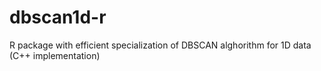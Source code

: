 # dbscan1d-r
R package with efficient specialization of DBSCAN alghorithm for 1D data (C++ implementation)
